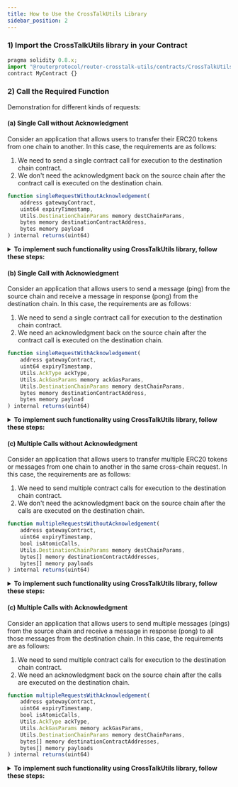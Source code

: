 ```yaml
---
title: How to Use the CrossTalkUtils Library
sidebar_position: 2
---
```


### 1) Import the CrossTalkUtils library in your Contract
```javascript
pragma solidity 0.8.x;
import "@routerprotocol/router-crosstalk-utils/contracts/CrossTalkUtils.sol";
contract MyContract {}
```

### 2) Call the Required Function
Demonstration for different kinds of requests:

#### (a) Single Call without Acknowledgment
Consider an application that allows users to transfer their ERC20 tokens from one chain to another. In this case, the requirements are as follows:

1.  We need to send a single contract call for execution to the destination chain contract.
2.  We don't need the acknowledgment back on the source chain after the contract call is executed on the destination chain.

```javascript
function singleRequestWithoutAcknowledgement(
    address gatewayContract,
    uint64 expiryTimestamp,
    Utils.DestinationChainParams memory destChainParams, 
    bytes memory destinationContractAddress, 
    bytes memory payload
) internal returns(uint64)
```

<details>
<summary><b>To implement such functionality using CrossTalkUtils library, follow these steps:</b></summary>

**Step 1) Call the `singleRequestWithoutAcknowledgement` Function on the CrossTalkUtils Library**

 To create a cross-chain request from the source chain, we will call the CrossTalkUtils library's **`singleRequestWithoutAcknowledgement`** function.
 ```javascript
 uint64 nonce = CrossTalkUtils.singleRequestWithoutAcknowledgement(
	gatewayContractAddress, // in address format
	expiryTimestamp, // uint64
	destinationChainParams, // format given in point 3 below
	destinationContractAddress, // in bytes
	payload // bytes
);
```
While calling the **`singleRequestWithoutAcknowledgement`** function on the CrossTalkUtils library, we need to pass the following parameters:

1.  **gatewayContractAddress:** The address of the Router's Gateway contract.
2. **expiryTimestamp:** The timestamp by which your cross-chain call will expire. If your call is not executed on the destination chain by this time, it will be reverted. If you don't want any expiry timestamp, pass **`type(uint64).max`** as the expiryTimestamp.
3.  **destinationChainParams:** We need to pass the destination chain gas limit, gas price, chain type, and the chain ID here.
```javascript
    struct Utils.DestinationChainParams(
		uint64 gasLimit, 
		uint64 gasPrice, 
		uint64 destChainType, 
		string memory destChainId
)
```
4.  **destinationContractAddress:** Address of the contract on the destination chain to which the payload should be sent. This address should be in bytes format. You can use the **`toBytes`** function in the library to convert the address to bytes format.
    ```javascript
    bytes memory destinationContractAddress = toBytes(contractAddress);
    ```
5.  **payload:** The payload that you want to send to the destination chain. This should be of type bytes.

In this way, we can create a cross-chain communication request without acknowledgement. This function will return the nonce of the transaction.

**Step 2) Handle the Cross-chain Request in your Destination Contract**

Once the cross-chain request is received on the destination chain, we need a mechanism to handle it. That's where **`handleRequestFromSource`** function comes into play. Router's Gateway contract on the destination chain will pass the payload along with the source chain details to the destination chain contract by calling this function.

```javascript
function handleRequestFromSource(
	  bytes memory srcContractAddress,
	  bytes memory payload,
	  string memory srcChainId,
	  uint64 srcChainType
) external returns (bytes memory)
```

You can handle the payload in any way you want to complete your cross-chain functionality.

**Step 3) Adding an Empty Acknowledgment Handler**

Even though we don't need an acknowledgment on the source chain, we need to implement an acknowledgment handler function. This will be empty since this function will never get called in this particular use case. The documentation for this function can be found [here](../understanding-crosstalk/handleCrossTalkAck).

```javascript
function handleCrossTalkAck(
  uint64, // eventIdentifier
  bool[] memory, // execFlags
  bytes[] memory // execData
) external {}
```

</details>

#### (b) Single Call with Acknowledgment
Consider an application that allows users to send a message (ping) from the source chain and receive a message in response (pong) from the destination chain. In this case, the requirements are as follows:

1. We need to send a single contract call for execution to the destination chain contract.
2. We need an acknowledgment back on the source chain after the contract call is executed on the destination chain.

```javascript
function singleRequestWithAcknowledgement(
    address gatewayContract,
    uint64 expiryTimestamp,
    Utils.AckType ackType,
    Utils.AckGasParams memory ackGasParams,
    Utils.DestinationChainParams memory destChainParams, 
    bytes memory destinationContractAddress, 
    bytes memory payload
) internal returns(uint64)
```

<details>
<summary><b>To implement such functionality using CrossTalkUtils library, follow these steps:</b></summary>

**Step 1) Call the `singleRequestWithAcknowledgement` Function on the CrossTalkUtils Library**

 To create a cross-chain request from the source chain, we will call the CrossTalkUtils library's **`singleRequestWithAcknowledgement`** function.
 ```javascript
uint64 nonce = CrossTalkUtils.singleRequestWithAcknowledgement(
	gatewayContract, // in address format
	expiryTimestamp, // uint64
	ackType, // Format given in point 3 below
  ackGasParams, // Format given in point 4 below
	destinationChainParams, // Format given in point 5 below
	destinationContractAddress, // in bytes
	payload // in bytes
);
```
While calling the **`singleRequestWithAcknowledgement`** function on the CrossTalkUtils library, we need to pass the following parameters:

1.  **gatewayContractAddress:** The address of the Router's Gateway contract.
2. **expiryTimestamp:** The timestamp by which your cross-chain call will expire. If your call is not executed on the destination chain by this time, it will be reverted. If you don't want any expiry timestamp, pass **`type(uint64).max`** as the expiryTimestamp.
3.  **ackType:**
    1. Set this to **ACK_ON_SUCCESS** if you only want to get acknowledgment when the execution on the destination chain is successful.
    2. Set this to **ACK_ON_ERROR** if you only want to get acknowledgment when the execution on the destination chain failed.
    3. Set this to **ACK_ON_BOTH** if you want to get acknowledgment in both the cases (success and failure).

    **Format:**
    ```javascript
    enum Utils.AckType(NO_ACK, ACK_ON_SUCCESS, ACK_ON_ERROR, ACK_ON_BOTH)
    ```
4.  **ackGasParams:**
    1. **ackGasLimit:** Gas limit for execution of the function **`handleCrossTalkAck`** on the source chain.
    2. **ackGasPrice:** Gas price with which you want to execute the aforementioned function on the source chain.

    **Format:**
    ```javascript
    struct Utils.AckGasParams(uint64 ackGasLimit, uint64 ackGasPrice)
    ```
5.  **destinationChainParams:** We need to pass the destination chain gas limit, gas price, chain type, and the chain ID here.
```javascript
    struct Utils.DestinationChainParams(
		uint64 gasLimit, 
		uint64 gasPrice, 
		uint64 destChainType, 
		string memory destChainId
)
```
6.  **destinationContractAddress:** Address of the contract on the destination chain to which the payload should be sent. This address should be in bytes format. You can use the **`toBytes`** function in the library to convert the address to bytes format.
    ```javascript
    bytes memory destinationContractAddress = toBytes(contractAddress);
    ```
7.  **payload:** The payload that you want to send to the destination chain. This should be of type bytes.

In this way, we can create a cross-chain communication request with acknowledgement. This function will return the nonce of the transaction.

**Step 2) Handle the Cross-chain Request in your Destination Contract**

Once the cross-chain request is received on the destination chain, we need a mechanism to handle it. That's where **`handleRequestFromSource`** function comes into play. Router's Gateway contract on the destination chain will pass the payload along with the source chain details to the destination chain contract by calling this function.

```javascript
function handleRequestFromSource(
	  bytes memory srcContractAddress,
	  bytes memory payload,
	  string memory srcChainId,
	  uint64 srcChainType
) external returns (bytes memory)
```

You can handle the payload in any way you want to complete your cross-chain functionality.

**Step 3) Adding an Acknowledgment Handler**

Since we are anticipating an acknowledgment on the source chain, we need to implement an acknowledgment handler function.  This will be contain the logic to handle the acknowledgement, i.e., what you want to do on the source chain post the execution of the request on the destination chain. The documentation for this function can be found [here](../understanding-crosstalk/handleCrossTalkAck).

```javascript
function handleCrossTalkAck(
  uint64 eventIdentifier,
  bool[] memory execFlags,
  bytes[] memory execData
) external
```

</details>



#### (c) Multiple Calls without Acknowledgment
Consider an application that allows users to transfer multiple ERC20 tokens or messages from one chain to another in the same cross-chain request. In this case, the requirements are as follows:

1.  We need to send multiple contract calls for execution to the destination chain contract.
2.  We don't need the acknowledgment back on the source chain after the calls are executed on the destination chain.

```javascript
function multipleRequestsWithoutAcknowledgement(
    address gatewayContract,
    uint64 expiryTimestamp,
    bool isAtomicCalls,
    Utils.DestinationChainParams memory destChainParams, 
    bytes[] memory destinationContractAddresses, 
    bytes[] memory payloads
) internal returns(uint64)
```

<details>
<summary><b>To implement such functionality using CrossTalkUtils library, follow these steps:</b></summary>

**Step 1) Call the `multipleRequestsWithoutAcknowledgement` Function on the CrossTalkUtils Library**

 To create a cross-chain request from the source chain, we will call the CrossTalkUtils library's **`multipleRequestsWithoutAcknowledgement`** function.
 ```javascript
    uint64 nonce = CrossTalkUtils.multipleRequestsWithoutAcknowledgement(
	gatewayContract, // in address format
	expiryTimestamp, // uint64
	isAtomicCalls, // bool 
	destinationChainParams, // format given in point 4 below
	destinationContractAddresses, // in bytes array format
	payloads // in bytes array format
);
```
While calling the **`multipleRequestsWithoutAcknowledgement`** function on the CrossTalkUtils library, we need to pass the following parameters:

1.  **gatewayContractAddress:** The address of the Router's Gateway contract.
2. **expiryTimestamp:** The timestamp by which your cross-chain call will expire. If your call is not executed on the destination chain by this time, it will be reverted. If you don't want any expiry timestamp, pass **`type(uint64).max`** as the expiryTimestamp.
3. **isAtomicCalls**: Set it to true if you want to ensure that either all your contract calls are executed or none of them are executed. Set it to false if you do not require atomicity. 
4.  **destinationChainParams:** We need to pass the destination chain gas limit, gas price, chain type, and the chain ID here.
```javascript
    struct Utils.DestinationChainParams(
		uint64 gasLimit, 
		uint64 gasPrice, 
		uint64 destChainType, 
		string memory destChainId
)
```
5.  **destinationContractAddresses:** Addresses of the contracts on the destination chain to which the individual payloads should be sent. These addresses should be in bytes format. You can use the **`toBytes`** function in the library to convert the address to bytes format. The array of destination contract addresses can be created in the following way:
    ```javascript
    bytes memory destinationContractAddress1 = toBytes(contractAddress1);
    bytes memory destinationContractAddress2 = toBytes(contractAddress2);
    bytes[] memory destinationContractAddresses = new bytes[](2);
    destinationContractAddresses[0] = destinationContractAddress1;
    destinationContractAddresses[1] = destinationContractAddress2;
    ```
    For simplicity, we have only used two destination contract addresses in this example. You can send as many addresses as you want.
6.  **payload:** The payloads you want to send to the respective destination contract addresses. These should be of type bytes. The array of payloads can be created in the following way:
    ```javascript
    bytes[] memory payloads = new bytes[](2);
    payloads[0] = payload1;
    payload[1] = payload2;
    ```
    For simplicity, we have only used two payloads in this example. You can send as many payloads as you want as long as the number of payloads should is equal to the number of destination contract addresses.

In this way, we can create a cross-chain communication request without acknowledgement. This function will return the nonce of the transaction.

**Step 2) Handle the Cross-chain Request in your Destination Contract**

Once the cross-chain request is received on the destination chain, we need a mechanism to handle it. That's where **`handleRequestFromSource`** function comes into play. Router's Gateway contract on the destination chain will pass the payload along with the source chain details to the respective destination chain contract by calling this function.

```javascript
function handleRequestFromSource(
	  bytes memory srcContractAddress,
	  bytes memory payload,
	  string memory srcChainId,
	  uint64 srcChainType
) external returns (bytes memory)
```

You can handle the payload in any way you want to complete your cross-chain functionality.

**Step 3) Adding an Empty Acknowledgment Handler**

Even though we don't need an acknowledgment on the source chain, we need to implement an acknowledgment handler function. This will be empty since this function will never get called in this particular use case. The documentation for this function can be found [here](../understanding-crosstalk/handleCrossTalkAck).

```javascript
function handleCrossTalkAck(
  uint64, // eventIdentifier
  bool[] memory, // execFlags
  bytes[] memory // execData
) external {}
```

</details>


#### (c) Multiple Calls with Acknowledgment
Consider an application that allows users to send multiple messages (pings) from the source chain and receive a message in response (pong) to all those messages from the destination chain. In this case, the requirements are as follows:

1.  We need to send multiple contract calls for execution to the destination chain contract.
2.  We need an acknowledgment back on the source chain after the calls are executed on the destination chain.

```javascript
function multipleRequestsWithAcknowledgement(
    address gatewayContract,
    uint64 expiryTimestamp,
    bool isAtomicCalls,
    Utils.AckType ackType,
    Utils.AckGasParams memory ackGasParams,
    Utils.DestinationChainParams memory destChainParams, 
    bytes[] memory destinationContractAddresses, 
    bytes[] memory payloads
) internal returns(uint64)
```

<details>
<summary><b>To implement such functionality using CrossTalkUtils library, follow these steps:</b></summary>

**Step 1) Call the `multipleRequestsWithAcknowledgement` Function on the CrossTalkUtils Library**

 To create a cross-chain request from the source chain, we will call the CrossTalkUtils library's **`multipleRequestsWithAcknowledgement`** function.
 ```javascript
    uint64 nonce = CrossTalkUtils.multipleRequestsWithoutAcknowledgement(
	gatewayContract, // in address format
	expiryTimestamp, // uint64
	isAtomicCalls, // bool 
	destinationChainParams, // format given in point 4 below
	destinationContractAddresses, // in bytes array format
	payloads // in bytes array format
);
```
While calling the **`multipleRequestsWithAcknowledgement`** function on the CrossTalkUtils library, we need to pass the following parameters:

1.  **gatewayContractAddress:** The address of the Router's Gateway contract.
2. **expiryTimestamp:** The timestamp by which your cross-chain call will expire. If your call is not executed on the destination chain by this time, it will be reverted. If you don't want any expiry timestamp, pass **`type(uint64).max`** as the expiryTimestamp.
3. **isAtomicCalls**: Set it to true if you want to ensure that either all your contract calls are executed or none of them are executed. Set it to false if you do not require atomicity. 
4.  **ackType:**
    1. Set this to **ACK_ON_SUCCESS** if you only want to get acknowledgment when the execution on the destination chain is successful.
    2. Set this to **ACK_ON_ERROR** if you only want to get acknowledgment when the execution on the destination chain failed.
    3. Set this to **ACK_ON_BOTH** if you want to get acknowledgment in both the cases (success and failure).

    **Format:**
    ```javascript
    enum Utils.AckType(NO_ACK, ACK_ON_SUCCESS, ACK_ON_ERROR, ACK_ON_BOTH)
    ```
5.  **ackGasParams:**
    1. **ackGasLimit:** Gas limit for execution of the function **`handleCrossTalkAck`** on the source chain.
    2. **ackGasPrice:** Gas price with which you want to execute the aforementioned function on the source chain.

    **Format:**
    ```javascript
    struct Utils.AckGasParams(uint64 ackGasLimit, uint64 ackGasPrice)
    ```
6.  **destinationChainParams:** We need to pass the destination chain gas limit, gas price, chain type, and the chain ID here.
```javascript
    struct Utils.DestinationChainParams(
		uint64 gasLimit, 
		uint64 gasPrice, 
		uint64 destChainType, 
		string memory destChainId
)
```
7.  **destinationContractAddresses:** Addresses of the contracts on the destination chain to which the individual payloads should be sent. These addresses should be in bytes format. You can use the **`toBytes`** function in the library to convert the address to bytes format. The array of destination contract addresses can be created in the following way:
    ```javascript
    bytes memory destinationContractAddress1 = toBytes(contractAddress1);
    bytes memory destinationContractAddress2 = toBytes(contractAddress2);
    bytes[] memory destinationContractAddresses = new bytes[](2);
    destinationContractAddresses[0] = destinationContractAddress1;
    destinationContractAddresses[1] = destinationContractAddress2;
    ```
    For simplicity, we have only used two destination contract addresses in this example. You can send as many addresses as you want.
8.  **payload:** The payloads you want to send to the respective destination contract addresses. These should be of type bytes. The array of payloads can be created in the following way:
    ```javascript
    bytes[] memory payloads = new bytes[](2);
    payloads[0] = payload1;
    payload[1] = payload2;
    ```
    For simplicity, we have only used two payloads in this example. You can send as many payloads as you want as long as the number of payloads should is equal to the number of destination contract addresses.

In this way, we can create a cross-chain communication request with acknowledgement. This function will return the nonce of the transaction.

**Step 2) Handle the Cross-chain Request in your Destination Contract**

Once the cross-chain request is received on the destination chain, we need a mechanism to handle it. That's where **`handleRequestFromSource`** function comes into play. Router's Gateway contract on the destination chain will pass the payload along with the source chain details to the respective destination chain contract by calling this function.

```javascript
function handleRequestFromSource(
	  bytes memory srcContractAddress,
	  bytes memory payload,
	  string memory srcChainId,
	  uint64 srcChainType
) external returns (bytes memory)
```

You can handle the payload in any way you want to complete your cross-chain functionality.

**Step 3) Adding an Acknowledgment Handler**

Since we are anticipating an acknowledgment on the source chain, we need to implement an acknowledgment handler function.  This will be contain the logic to handle the acknowledgement, i.e., what you want to do on the source chain post the execution of the request on the destination chain. The documentation for this function can be found [here](../understanding-crosstalk/handleCrossTalkAck).

```javascript
function handleCrossTalkAck(
  uint64 eventIdentifier,
  bool[] memory execFlags,
  bytes[] memory execData
) external
```

</details>